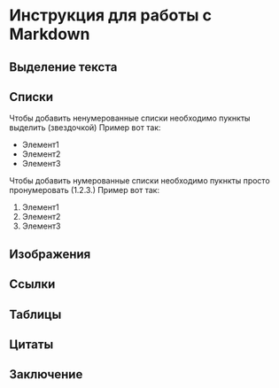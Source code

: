 # Инструкция для работы с Markdown

## Выделение текста



## Списки 

Чтобы добавить ненумерованные списки необходимо пукнкты выделить (звездочкой)
Пример вот так:

* Элемент1
* Элемент2
* Элемент3

Чтобы добавить нумерованные списки необходимо пукнкты просто пронумеровать (1.2.3.)
Пример вот так:

1. Элемент1
2. Элемент2
3. Элемент3

## Изображения


## Ссылки


## Таблицы



## Цитаты 



## Заключение

